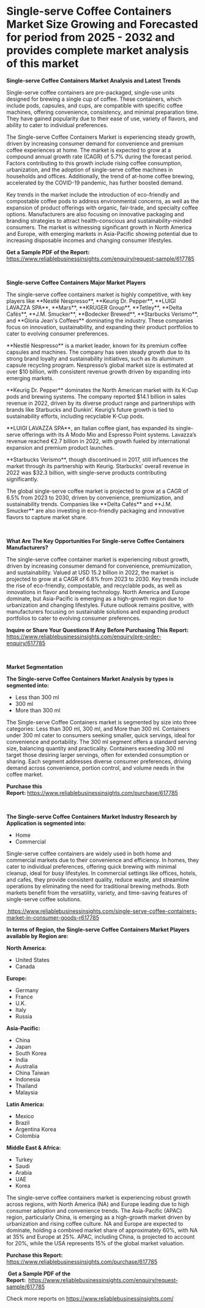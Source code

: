 <p><h1>Single-serve Coffee Containers Market Size Growing and Forecasted for period from 2025 - 2032 and provides complete market analysis of this market</h1></p><p><strong>Single-serve Coffee Containers Market Analysis and Latest Trends</strong></p>
<p><p>Single-serve coffee containers are pre-packaged, single-use units designed for brewing a single cup of coffee. These containers, which include pods, capsules, and cups, are compatible with specific coffee machines, offering convenience, consistency, and minimal preparation time. They have gained popularity due to their ease of use, variety of flavors, and ability to cater to individual preferences.</p><p>The Single-serve Coffee Containers Market is experiencing steady growth, driven by increasing consumer demand for convenience and premium coffee experiences at home. The market is expected to grow at a compound annual growth rate (CAGR) of 5.7% during the forecast period. Factors contributing to this growth include rising coffee consumption, urbanization, and the adoption of single-serve coffee machines in households and offices. Additionally, the trend of at-home coffee brewing, accelerated by the COVID-19 pandemic, has further boosted demand.</p><p>Key trends in the market include the introduction of eco-friendly and compostable coffee pods to address environmental concerns, as well as the expansion of product offerings with organic, fair-trade, and specialty coffee options. Manufacturers are also focusing on innovative packaging and branding strategies to attract health-conscious and sustainability-minded consumers. The market is witnessing significant growth in North America and Europe, with emerging markets in Asia-Pacific showing potential due to increasing disposable incomes and changing consumer lifestyles.</p></p>
<p><strong>Get a Sample PDF of the Report:&nbsp;</strong> <a href="https://www.reliablebusinessinsights.com/enquiry/request-sample/617785?utm_campaign=1950&utm_medium=2&utm_source=Github&utm_content=ia&utm_term=20012025&utm_id=single-serve-coffee-containers">https://www.reliablebusinessinsights.com/enquiry/request-sample/617785</a></p>
<p>&nbsp;</p>
<p><strong>Single-serve Coffee Containers Major Market Players</strong></p>
<p><p>The single-serve coffee containers market is highly competitive, with key players like **Nestlé Nespresso**, **Keurig Dr. Pepper**, **LUIGI LAVAZZA SPA**, **Mars**, **KRUGER Group**, **Tetley**, **Delta Cafés**, **J.M. Smucker**, **Bodecker Brewed**, **Starbucks Verismo**, and **Gloria Jean's Coffees** dominating the industry. These companies focus on innovation, sustainability, and expanding their product portfolios to cater to evolving consumer preferences.</p><p>**Nestlé Nespresso** is a market leader, known for its premium coffee capsules and machines. The company has seen steady growth due to its strong brand loyalty and sustainability initiatives, such as its aluminum capsule recycling program. Nespresso’s global market size is estimated at over $10 billion, with consistent revenue growth driven by expanding into emerging markets.</p><p>**Keurig Dr. Pepper** dominates the North American market with its K-Cup pods and brewing systems. The company reported $14.1 billion in sales revenue in 2022, driven by its diverse product range and partnerships with brands like Starbucks and Dunkin’. Keurig’s future growth is tied to sustainability efforts, including recyclable K-Cup pods.</p><p>**LUIGI LAVAZZA SPA**, an Italian coffee giant, has expanded its single-serve offerings with its A Modo Mio and Espresso Point systems. Lavazza’s revenue reached €2.7 billion in 2022, with growth fueled by international expansion and premium product launches.</p><p>**Starbucks Verismo**, though discontinued in 2017, still influences the market through its partnership with Keurig. Starbucks’ overall revenue in 2022 was $32.3 billion, with single-serve products contributing significantly.</p><p>The global single-serve coffee market is projected to grow at a CAGR of 6.5% from 2023 to 2030, driven by convenience, premiumization, and sustainability trends. Companies like **Delta Cafés** and **J.M. Smucker** are also investing in eco-friendly packaging and innovative flavors to capture market share.</p></p>
<p>&nbsp;</p>
<p><strong>What Are The Key Opportunities For Single-serve Coffee Containers Manufacturers?</strong></p>
<p><p>The single-serve coffee container market is experiencing robust growth, driven by increasing consumer demand for convenience, premiumization, and sustainability. Valued at USD 15.2 billion in 2022, the market is projected to grow at a CAGR of 6.8% from 2023 to 2030. Key trends include the rise of eco-friendly, compostable, and recyclable pods, as well as innovations in flavor and brewing technology. North America and Europe dominate, but Asia-Pacific is emerging as a high-growth region due to urbanization and changing lifestyles. Future outlook remains positive, with manufacturers focusing on sustainable solutions and expanding product portfolios to cater to evolving consumer preferences.</p></p>
<p><strong>Inquire or Share Your Questions If Any Before Purchasing This Report:</strong> <a href="https://www.reliablebusinessinsights.com/enquiry/pre-order-enquiry/617785?utm_campaign=1950&utm_medium=2&utm_source=Github&utm_content=ia&utm_term=20012025&utm_id=single-serve-coffee-containers">https://www.reliablebusinessinsights.com/enquiry/pre-order-enquiry/617785</a></p>
<p>&nbsp;</p>
<p><strong>Market Segmentation</strong></p>
<p><strong>The Single-serve Coffee Containers Market Analysis by types is segmented into:</strong></p>
<p><ul><li>Less than 300 ml</li><li>300 ml</li><li>More than 300 ml</li></ul></p>
<p><p>The Single-serve Coffee Containers market is segmented by size into three categories: Less than 300 ml, 300 ml, and More than 300 ml. Containers under 300 ml cater to consumers seeking smaller, quick servings, ideal for convenience and portability. The 300 ml segment offers a standard serving size, balancing quantity and practicality. Containers exceeding 300 ml target those desiring larger servings, often for extended consumption or sharing. Each segment addresses diverse consumer preferences, driving demand across convenience, portion control, and volume needs in the coffee market.</p></p>
<p><strong>Purchase this Report:&nbsp;</strong><a href="https://www.reliablebusinessinsights.com/purchase/617785?utm_campaign=1950&utm_medium=2&utm_source=Github&utm_content=ia&utm_term=20012025&utm_id=single-serve-coffee-containers">https://www.reliablebusinessinsights.com/purchase/617785</a></p>
<p>&nbsp;</p>
<p><strong>The Single-serve Coffee Containers Market Industry Research by Application is segmented into:</strong></p>
<p><ul><li>Home</li><li>Commercial</li></ul></p>
<p><p>Single-serve coffee containers are widely used in both home and commercial markets due to their convenience and efficiency. In homes, they cater to individual preferences, offering quick brewing with minimal cleanup, ideal for busy lifestyles. In commercial settings like offices, hotels, and cafes, they provide consistent quality, reduce waste, and streamline operations by eliminating the need for traditional brewing methods. Both markets benefit from the versatility, variety, and time-saving features of single-serve coffee solutions.</p></p>
<p><a href="https://www.reliablebusinessinsights.com/single-serve-coffee-containers-market-in-consumer-goods-r617785?utm_campaign=1950&utm_medium=2&utm_source=Github&utm_content=ia&utm_term=20012025&utm_id=single-serve-coffee-containers">&nbsp;https://www.reliablebusinessinsights.com/single-serve-coffee-containers-market-in-consumer-goods-r617785</a></p>
<p><strong>In terms of Region, the Single-serve Coffee Containers Market Players available by Region are:</strong></p>
<p>
    <p> <strong> North America: </strong>
        <ul>
            <li>United States</li>
            <li>Canada</li>
        </ul>
        </p> 
    <p> <strong> Europe: </strong>
        <ul>
            <li>Germany</li>
            <li>France</li>
            <li>U.K.</li>
            <li>Italy</li>
            <li>Russia</li>
        </ul>
        </p> 
    <p> <strong> Asia-Pacific: </strong>
        <ul>
            <li>China</li>
            <li>Japan</li>
            <li>South Korea</li>
            <li>India</li>
            <li>Australia</li>
            <li>China Taiwan</li>
            <li>Indonesia</li>
            <li>Thailand</li>
            <li>Malaysia</li>
        </ul>
        </p> 
    <p> <strong> Latin America: </strong>
        <ul>
            <li>Mexico</li>
            <li>Brazil</li>
            <li>Argentina Korea</li>
            <li>Colombia</li>
        </ul>
        </p> 
    <p> <strong> Middle East & Africa: </strong>
        <ul>
            <li>Turkey</li>
            <li>Saudi</li>
            <li>Arabia</li>
            <li>UAE</li>
            <li>Korea</li>
        </ul>
    </p>
    </p>
<p><p>The single-serve coffee containers market is experiencing robust growth across regions, with North America (NA) and Europe leading due to high consumer adoption and convenience trends. The Asia-Pacific (APAC) region, particularly China, is emerging as a high-growth market driven by urbanization and rising coffee culture. NA and Europe are expected to dominate, holding a combined market share of approximately 60%, with NA at 35% and Europe at 25%. APAC, including China, is projected to account for 20%, while the USA represents 15% of the global market valuation.</p></p>
<p><strong>Purchase this Report: </strong><a href="https://www.reliablebusinessinsights.com/purchase/617785?utm_campaign=1950&utm_medium=2&utm_source=Github&utm_content=ia&utm_term=20012025&utm_id=single-serve-coffee-containers">https://www.reliablebusinessinsights.com/purchase/617785</a></p>
<p>&nbsp;<strong>Get a Sample PDF of the Report:&nbsp;&nbsp;</strong><a href="https://www.reliablebusinessinsights.com/enquiry/request-sample/617785?utm_campaign=1950&utm_medium=2&utm_source=Github&utm_content=ia&utm_term=20012025&utm_id=single-serve-coffee-containers">https://www.reliablebusinessinsights.com/enquiry/request-sample/617785</a></p>
<p><strong></strong></p>
<p>Check more reports on <a href="https://www.reliablebusinessinsights.com/?utm_campaign=1950&utm_medium=2&utm_source=Github&utm_content=ia&utm_term=20012025&utm_id=single-serve-coffee-containers">https://www.reliablebusinessinsights.com/</a></p>